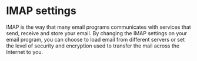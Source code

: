 [Title]: # (Configuraciones IMAP)
[Difficulty]: # (Principiante)
[Order]: # (54)

# IMAP settings

IMAP is the way that many email programs communicates with services that send, receive and store your email. By changing the IMAP settings on your email program, you can choose to load email from different servers or set the level of security and encryption used to transfer the mail across the Internet to you.